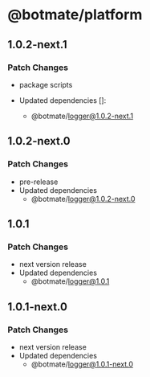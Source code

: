 # @botmate/platform

## 1.0.2-next.1

### Patch Changes

- package scripts

- Updated dependencies []:
  - @botmate/logger@1.0.2-next.1

## 1.0.2-next.0

### Patch Changes

- pre-release
- Updated dependencies
  - @botmate/logger@1.0.2-next.0

## 1.0.1

### Patch Changes

- next version release
- Updated dependencies
  - @botmate/logger@1.0.1

## 1.0.1-next.0

### Patch Changes

- next version release
- Updated dependencies
  - @botmate/logger@1.0.1-next.0
